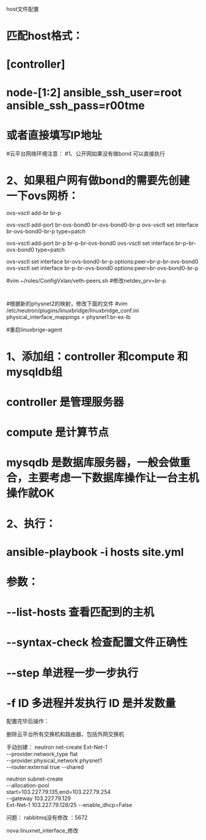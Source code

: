 
host文件配置
# 匹配host格式：
# [controller]
# node-[1:2] ansible_ssh_user=root ansible_ssh_pass=r00tme
#  或者直接填写IP地址

#云平台网络环境注意：
#1、公开网如果没有做bond 可以直接执行
#
# 2、如果租户网有做bond的需要先创建一下ovs网桥：

ovs-vsctl add-br br-p

ovs-vsctl add-port br-ovs-bond0 br-ovs-bond0-br-p
ovs-vsctl set interface br-ovs-bond0-br-p type=patch

ovs-vsctl add-port br-p br-p-br-ovs-bond0
ovs-vsctl set interface br-p-br-ovs-bond0 type=patch

ovs-vsctl set interface br-ovs-bond0-br-p options:peer=br-p-br-ovs-bond0
ovs-vsctl set interface br-p-br-ovs-bond0 options:peer=br-ovs-bond0-br-p

#vim ~/roles/ConfigVxlan/veth-peers.sh
#修改netdev_prv=br-p
#
#根据新的physnet2的映射，修改下面的文件
#vim /etc/neutron/plugins/linuxbridge/linuxbridge_conf.ini
physical_interface_mappings = physnet1:br-ex-lb


#重启linuxbrige-agent
#
#
#    1、添加组：controller 和compute 和mysqldb组
#    
#    controller 是管理服务器
#    compute    是计算节点
#    mysqdb     是数据库服务器，一般会做重合，主要考虑一下数据库操作让一台主机操作就OK
#    
#    
#    2、执行：
#    ansible-playbook -i hosts site.yml
#    
#    参数：
#    --list-hosts     查看匹配到的主机
#    --syntax-check   检查配置文件正确性
#    --step           单进程一步一步执行
#    -f ID            多进程并发执行 ID 是并发数量



配置完毕后操作：


删除云平台所有交换机和路由器，包括外网交换机



手动创建：
neutron net-create Ext-Net-1 \
--provider:network_type flat \
--provider:physical_network physnet1 \
--router:external true --shared


neutron subnet-create  \
--allocation-pool \
start=103.227.79.135,end=103.227.79.254 \
--gateway 103.227.79.129  \
Ext-Net-1 103.227.79.128/25  --enable_dhcp=False

















问题：
rabbitmq没有修改 ：5672


nova linuxnet_interface_修改










#
